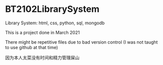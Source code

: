 # BT2102LibrarySystem

Library System: html, css, python, sql, mongodb

This is a project done in March 2021

There might be repetitive files due to bad version control (I was not taught to use github at that time)

因为本人太菜没有时间和精力管理屎山

